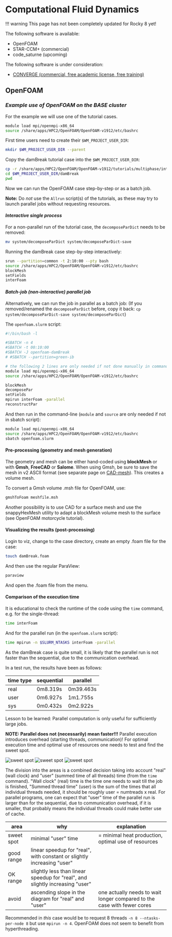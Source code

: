 # Computational Fluid Dynamics

!!! warning
    This page has not been completely updated for Rocky 8 yet!

The following software is available:

- OpenFOAM
- STAR-CCM+ (commercial)
- code_saturne (upcoming)

The following software is under consideration:

- [CONVERGE (commercial, free academic license, free training)](https://convergecfd.com/)

## OpenFOAM

### _Example use of OpenFOAM on the BASE cluster_

For the example we will use one of the tutorial cases.

```bash
module load mpi/openmpi-x86_64
source /share/apps/HPC2/OpenFOAM/OpenFOAM-v1912/etc/bashrc
```

First time users need to create their `$WM_PROJECT_USER_DIR`:

```bash
mkdir $WM_PROJECT_USER_DIR --parent
```

Copy the damBreak tutorial case into the `$WM_PROJECT_USER_DIR`:

```bash
cp -r /share/apps/HPC2/OpenFOAM/OpenFOAM-v1912/tutorials/multiphase/interFoam/laminar/damBreak/damBreak $WM_PROJECT_USER_DIR/
cd $WM_PROJECT_USER_DIR/damBreak
pwd
```

Now we can run the OpenFOAM case step-by-step or as a batch job.

**Note:** Do *not* use the `Allrun` script(s) of the tutorials, as these may try to launch parallel jobs without requesting resources.

#### _Interactive single process_

For a non-parallel run of the tutorial case, the `decomposeParDict` needs to be removed:

```bash
mv system/decomposeParDict system/decomposeParDict-save
```

Running the damBreak case step-by-step interactively:

```bash
srun --partition=common -t 2:10:00 --pty bash 
source /share/apps/HPC2/OpenFOAM/OpenFOAM-v1912/etc/bashrc
blockMesh
setFields
interFoam
```

#### _Batch-job (non-interactive) parallel job_

Alternatively, we can run the job in parallel as a batch job:
(If you removed/renamed the `decomposeParDict` before, copy it back: `cp system/decomposeParDict-save system/decomposeParDict`)

The `openfoam.slurm` script:

```bash
#!/bin/bash -l

#SBATCH -n 4
#SBATCH -t 00:10:00  
#SBATCH -J openfoam-damBreak
# #SBATCH --partition=green-ib

# the following 2 lines are only needed if not done manually in command-line
module load mpi/openmpi-x86_64
source /share/apps/HPC2/OpenFOAM/OpenFOAM-v1912/etc/bashrc

blockMesh
decomposePar
setFields
mpirun interFoam -parallel
reconstructPar
```

And then run in the command-line (`module` and `source` are only needed if not in sbatch script):

```bash
module load mpi/openmpi-x86_64
source /share/apps/HPC2/OpenFOAM/OpenFOAM-v1912/etc/bashrc
sbatch openfoam.slurm
```

#### Pre-processing (geometry and mesh generation)

The geometry and mesh can be either hand-coded using **blockMesh** or with **Gmsh**, **FreeCAD** or **Salome**. When using Gmsh, be sure to save the mesh in v2 ASCII format (see separate page on [CAD-mesh](/software/cad-mesh)). This creates a volume mesh.

To convert a Gmsh volume .msh file for OpenFOAM, use:

```bash
gmshToFoam meshfile.msh
```

Another possibility is to use CAD for a surface mesh and use the snappyHexMesh utility to adapt a blockMesh volume mesh to the surface (see OpenFOAM motorcycle tutorial).

#### Visualizing the results (post-processing)

Login to viz, change to the case directory, create an empty .foam file for the case:

```bash
touch damBreak.foam
```

And then use the regular ParaView:

```bash
paraview
```

And open the .foam file from the menu.

#### Comparison of the execution time

It is educational to check the runtime of the code using the `time` command, e.g. for the single-thread:

```bash
time interFoam
```

And for the parallel run (in the `openfoam.slurm` script):

```bash
time mpirun -n $SLURM_NTASKS interFoam -parallel
```

As the damBreak case is quite small, it is likely that the parallel run is not faster than the sequential, due to the communication overhead.

In a test run, the results have been as follows:

| time type | sequential | parallel  |
|-----------|------------|-----------|
| real      |  0m8.319s  | 0m39.463s |
| user      |  0m6.927s  | 1m1.755s  |
| sys       |  0m0.432s  | 0m2.922s  |

Lesson to be learned: Parallel computation is only useful for sufficiently large jobs.

**NOTE: Parallel does not (necessarily) mean faster!!!** Parallel execution introduces overhead (starting threads, communication)! For optimal execution time and optimal use of resources one needs to test and find the sweet spot.

![sweet spot](/software/attachments/of-timing.png) ![sweet spot](/software/attachments/of-timing2.png) ![sweet spot](/software/attachments/of-timing4.png)

The division into the areas is a combined decision taking into account "real" (wall clock) and "user" (summed time of all threads) time (from the `time` command). "Wall clock" (real) time is the time one needs to wait till the job is finished, "Summed thread time" (user) is the sum of the times that all individual threads needed, it should be roughly user = numtreads x real. For parallel programs, one can expect that "user" time of the parallel run is larger than for the sequential, due to communication overhead, if it is smaller, that probably means the individual threads could make better use of cache.

| area | why | explanation |
|-----------|------------|-----------|
| sweet spot | minimal "user" time | = minimal heat production, optimal use of resources |
| good range | linear speedup for "real", with constant or slightly increasing "user" | |
| OK range | slightly less than linear speedup for "real", and slightly increasing "user" | |
| avoid | ascending slope in the diagram for "real" and "user" | one actually needs to wait longer compared to the case with fewer cores |

Recommended in *this* case would be to request 8 threads `-n 8 --ntasks-per-node 8` but use `mpirun -n 4`. OpenFOAM does not seem to benefit from hyperthreading.
